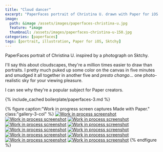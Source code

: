 ```yaml
---
title: "Cloud dancer"
excerpt: "PaperFaces portrait of Christina U. drawn with Paper for iOS on an iPad."
image: 
  path: &image /assets/images/paperfaces-christina-u.jpg 
  feature: *image
  thumbnail: /assets/images/paperfaces-christina-u-150.jpg
categories: [paperfaces]
tags: [portrait, illustration, Paper for iOS, Sktchy]
---
```


PaperFaces portrait of Christina U. inspired by a photograph on Sktchy.

I'll say this about cloudscapes, they're a million times easier to draw than portraits. I pretty much puked up some color on the canvas in five minutes and smudged it all together in another five and *presto chango*… one photo-realistic sky for your viewing pleasure.

I can see why they're a popular subject for Paper creators.

{% include_cached boilerplate/paperfaces-3.md %}

{% figure caption:"Work in progress screen captures Made with Paper." class:"gallery-3-col" %}
[![Work in process screenshot](/assets/images/paperfaces-christina-u-process-1-600.jpg)](/assets/images/paperfaces-christina-u-process-1-lg.jpg) [![Work in process screenshot](/assets/images/paperfaces-christina-u-process-2-600.jpg)](/assets/images/paperfaces-christina-u-process-2-lg.jpg) [![Work in process screenshot](/assets/images/paperfaces-christina-u-process-3-600.jpg)](/assets/images/paperfaces-christina-u-process-3-lg.jpg) [![Work in process screenshot](/assets/images/paperfaces-christina-u-process-4-600.jpg)](/assets/images/paperfaces-christina-u-process-4-lg.jpg) [![Work in process screenshot](/assets/images/paperfaces-christina-u-process-5-600.jpg)](/assets/images/paperfaces-christina-u-process-5-lg.jpg) [![Work in process screenshot](/assets/images/paperfaces-christina-u-process-6-600.jpg)](/assets/images/paperfaces-christina-u-process-6-lg.jpg) [![Work in process screenshot](/assets/images/paperfaces-christina-u-process-7-600.jpg)](/assets/images/paperfaces-christina-u-process-7-lg.jpg) [![Work in process screenshot](/assets/images/paperfaces-christina-u-process-8-600.jpg)](/assets/images/paperfaces-christina-u-process-8-lg.jpg) [![Work in process screenshot](/assets/images/paperfaces-christina-u-process-9-600.jpg)](/assets/images/paperfaces-christina-u-process-9-lg.jpg) [![Work in process screenshot](/assets/images/paperfaces-christina-u-process-10-600.jpg)](/assets/images/paperfaces-christina-u-process-10-lg.jpg) [![Work in process screenshot](/assets/images/paperfaces-christina-u-process-11-600.jpg)](/assets/images/paperfaces-christina-u-process-11-lg.jpg)
{% endfigure %}
